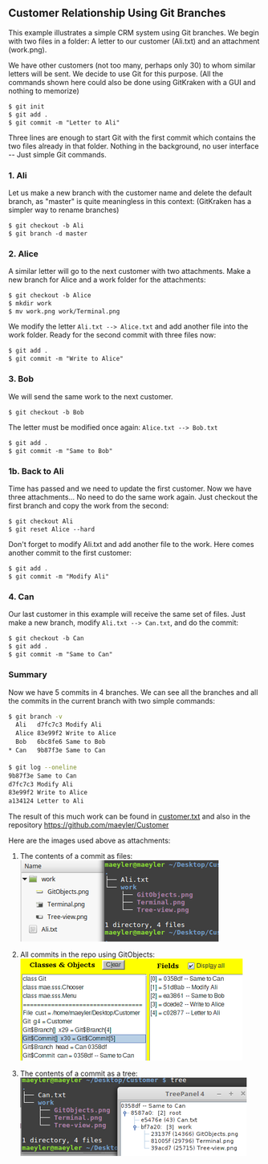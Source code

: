 
## Customer Relationship Using Git Branches

This example illustrates a simple CRM system using Git branches. We begin with two files in a folder: A letter to our customer (Ali.txt) and an attachment (work.png).

We have other customers (not too many, perhaps only 30) to whom similar letters will be sent. We decide to use Git for this purpose. (All the commands shown here could also be done using GitKraken with a GUI and nothing to memorize)
```
$ git init
$ git add .
$ git commit -m "Letter to Ali"
```
Three lines are enough to start Git with the first commit which contains the two files already in that folder. Nothing in the background, no user interface -- Just simple Git commands.

### 1. Ali

Let us make a new branch with the customer name and delete the default branch, as "master" is quite meaningless in this context: (GitKraken has a simpler way to rename branches)
```
$ git checkout -b Ali
$ git branch -d master 
```

### 2. Alice

A similar letter will go to the next customer with two attachments. Make a new branch for Alice and a work folder for the attachments:
```
$ git checkout -b Alice
$ mkdir work
$ mv work.png work/Terminal.png
```
We modify the letter `Ali.txt --> Alice.txt` and add another file into the work folder. Ready for the second commit with three files now:
```
$ git add .
$ git commit -m "Write to Alice"
```

### 3. Bob

We will send the same work to the next customer.
```
$ git checkout -b Bob
```
The letter must be modified once again: `Alice.txt --> Bob.txt`
```
$ git add .
$ git commit -m "Same to Bob"
```

### 1b. Back to Ali

Time has passed and we need to update the first customer. Now we have three attachments... No need to do the same work again. Just checkout the first branch and copy the work from the second:
```
$ git checkout Ali
$ git reset Alice --hard
```
Don't forget to modify Ali.txt and add another file to the work. Here comes another commit to the first customer:
```
$ git add .
$ git commit -m "Modify Ali"
```

### 4. Can

Our last customer in this example will receive the same set of files. Just make a new branch, modify `Ali.txt --> Can.txt`, and do the commit:
```
$ git checkout -b Can
$ git add .
$ git commit -m "Same to Can"
```

### Summary

Now we have 5 commits in 4 branches. We can see all the branches and all the commits in the current branch with two simple commands:
```sh
$ git branch -v
  Ali   d7fc7c3 Modify Ali
  Alice 83e99f2 Write to Alice
  Bob   6bc8fe6 Same to Bob
* Can   9b87f3e Same to Can

$ git log --oneline
9b87f3e Same to Can
d7fc7c3 Modify Ali
83e99f2 Write to Alice
a134124 Letter to Ali
```
The result of this much work can be found in [customer.txt](customer.txt) and also in the repository https://github.com/maeyler/Customer

Here are the images used above as attachments:

1. The contents of a commit as files:
![Terminal](Terminal.png)

2. All commits in the repo using GitObjects:
![GitObjects](GitObjects.png)

3. The contents of a commit as a tree:
![Tree-view](Tree-view.png)

